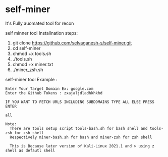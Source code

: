 # self-miner
It's Fully auomated tool for recon

self minner tool Installnation steps:
  
  1) git clone https://github.com/selvaganesh-s/self-miner.git
  2) cd self-miner
  3) chmod +x tools.sh
  4) ./tools.sh
  5) chmod +x miner.txt
  6) ./miner_zsh.sh
  
   self-miner tool Example :
    
    Enter Your Target Domain Ex: google.com 
    Enter the Github Tokens : zxajaljdladhkhkhd
    
    IF YOU WANT TO FETCH URLS INCLUDING SUBDOMAINS TYPE ALL ELSE PRESS ENTER  
    
    all
    
    Note:
      There are tools setup script tools-bash.sh for bash shell and tools-zsh for zsh shell
      Respectively miner-bash.sh for bash and miner-zsh for zsh shell
      
      This is Because later version of Kali-Linux 2021.1 and > using z shell as defautl shell
